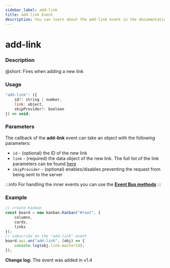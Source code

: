 ```yaml
---
sidebar_label: add-link
title: add-link Event
description: You can learn about the add-link event in the documentation of the DHTMLX JavaScript Kanban library. Browse developer guides and API reference, try out code examples and live demos, and download a free 30-day evaluation version of DHTMLX Kanban.
---
```


# add-link

### Description

@short: Fires when adding a new link

### Usage

~~~jsx {}
"add-link": ({
    id?: string | number,
    link: object,
    skipProvider?: boolean
}) => void;
~~~

### Parameters

The callback of the **add-link** event can take an object with the following parameters:

- `id` - (optional) the ID of the new link
- `link` - (required) the data object of the new link. The full list of the link parameters can be found [here](api/config/js_kanban_links_config.md)
- `skipProvider` - (optional) enables/disables preventing the request from being sent to the server

:::info
For handling the inner events you can use the [**Event Bus methods**](api/overview/main_overview.md/#event-bus-methods)
:::

### Example

~~~jsx {8-10}
// create Kanban
const board = new kanban.Kanban("#root", {
    columns,
    cards,
    links
});
// subscribe on the "add-link" event
board.api.on("add-link", (obj) => {
    console.log(obj.link.masterId);
});
~~~

**Change log:** The event was added in v1.4
